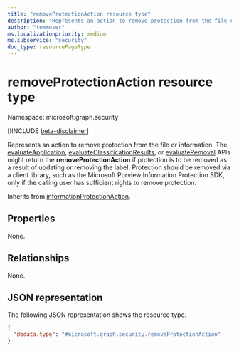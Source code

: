 ```yaml
---
title: "removeProtectionAction resource type"
description: "Represents an action to remove protection from the file or information."
author: "tommoser"
ms.localizationpriority: medium
ms.subservice: "security"
doc_type: resourcePageType
---
```


# removeProtectionAction resource type

Namespace: microsoft.graph.security

[!INCLUDE [beta-disclaimer](../../includes/beta-disclaimer.md)]

Represents an action to remove protection from the file or information. The [evaluateApplication](../api/security-sensitivitylabel-evaluateapplication.md), [evaluateClassificationResults](../api/security-sensitivitylabel-evaluateclassificationresults.md), or [evaluateRemoval](../api/security-sensitivitylabel-evaluateremoval.md) APIs might return the **removeProtectionAction** if protection is to be removed as a result of updating or removing the label. Protection should be removed via a client library, such as the Microsoft Purview Information Protection SDK, only if the calling user has sufficient rights to remove protection.

Inherits from [informationProtectionAction](../resources/security-informationprotectionaction.md).

## Properties
None.
## Relationships
None.

## JSON representation
The following JSON representation shows the resource type.
<!-- {
  "blockType": "resource",
  "@odata.type": "microsoft.graph.security.removeProtectionAction"
}
-->
``` json
{
  "@odata.type": "#microsoft.graph.security.removeProtectionAction"
}
```

